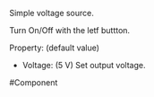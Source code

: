 Simple voltage source.

Turn On/Off with the letf buttton.


Property: (default value)

- Voltage: (5 V)
   Set output voltage.

#Component